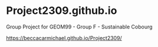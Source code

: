 # Project2309.github.io
Group Project for GEOM99 - Group F - Sustainable Cobourg

https://beccacarmichael.github.io/Project2309/